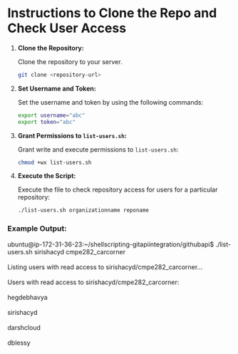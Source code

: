 
# Instructions to Clone the Repo and Check User Access

1. **Clone the Repository:**

   Clone the repository to your server.

   ```bash
   git clone <repository-url>
   ```

2. **Set Username and Token:**

   Set the username and token by using the following commands:

   ```bash
   export username="abc"
   export token="abc"
   ```

3. **Grant Permissions to `list-users.sh`:**

   Grant write and execute permissions to `list-users.sh`:

   ```bash
   chmod +wx list-users.sh
   ```

4. **Execute the Script:**

   Execute the file to check repository access for users for a particular repository:

   ```bash
   ./list-users.sh organizationname reponame
   ```

### Example Output:


ubuntu@ip-172-31-36-23:~/shellscripting-gitapiintegration/githubapi$ ./list-users.sh sirishacyd cmpe282_carcorner <br> </br>
Listing users with read access to sirishacyd/cmpe282_carcorner... <br> </br>
Users with read access to sirishacyd/cmpe282_carcorner: <br> </br>
hegdebhavya <br> </br>
sirishacyd <br> </br>
darshcloud <br> </br>
dblessy <br> </br>

